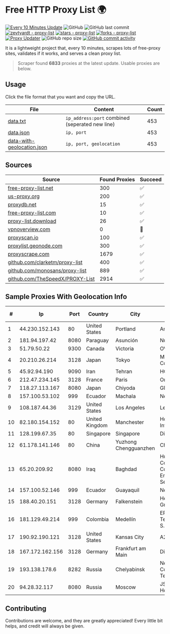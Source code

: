 
# Free HTTP Proxy List 🌍

[![Every 10 Minutes Update](https://github.com/mertguvencli/http-proxy-list/actions/workflows/main.yml/badge.svg?branch=main)](https://github.com/mertguvencli/http-proxy-list/actions/workflows/main.yml)
![GitHub](https://img.shields.io/github/license/mertguvencli/http-proxy-list)
![GitHub last commit](https://img.shields.io/github/last-commit/mertguvencli/http-proxy-list)
[![zevtyardt - proxy-list](https://img.shields.io/static/v1?label=zevtyardt&message=proxy-list&color=blue&logo=github)](https://github.com/zevtyardt/proxy-list "Go to GitHub repo")
[![stars - proxy-list](https://img.shields.io/github/stars/zevtyardt/proxy-list?style=social)](https://github.com/zevtyardt/proxy-list)
[![forks - proxy-list](https://img.shields.io/github/forks/zevtyardt/proxy-list?style=social)](https://github.com/zevtyardt/proxy-list)
[![Proxy Updater](https://github.com/zevtyardt/proxy-list/workflows/Proxy%20Updater/badge.svg)](https://github.com/zevtyardt/proxy-list/actions?query=workflow:"Proxy+Updater")
![GitHub repo size](https://img.shields.io/github/repo-size/zevtyardt/proxy-list)
[![GitHub commit activity](https://img.shields.io/github/commit-activity/m/zevtyardt/proxy-list?logo=commits)](https://github.com/zevtyardt/proxy-list/commits/main)

It is a lightweight project that, every 10 minutes, scrapes lots of free-proxy sites, validates if it works, and serves a clean proxy list.

> Scraper found **6833** proxies at the latest update. Usable proxies are below.

## Usage

Click the file format that you want and copy the URL.

|File|Content|Count|
|----|-------|-----|
|[data.txt](https://raw.githubusercontent.com/mertguvencli/http-proxy-list/main/proxy-list/data.txt)|`ip_address:port` combined (seperated new line)|453|
|[data.json](https://raw.githubusercontent.com/mertguvencli/http-proxy-list/main/proxy-list/data.json)|`ip, port`|453|
|[data-with-geolocation.json](https://raw.githubusercontent.com/mertguvencli/http-proxy-list/main/proxy-list/data-with-geolocation.json)|`ip, port, geolocation`|453|

## Sources

|Source|Found Proxies|Succeed|
|------|-------------|-------|
|[free-proxy-list.net](https://free-proxy-list.net)|300|✅|
|[us-proxy.org](https://www.us-proxy.org)|200|✅|
|[proxydb.net](http://proxydb.net)|15|✅|
|[free-proxy-list.com](https://free-proxy-list.com/?page=&port=&type%5B%5D=http&type%5B%5D=https&up_time=0&search=Search)|10|✅|
|[proxy-list.download](https://www.proxy-list.download/HTTP)|26|✅|
|[vpnoverview.com](https://vpnoverview.com/privacy/anonymous-browsing/free-proxy-servers)|0|🚫|
|[proxyscan.io](https://www.proxyscan.io)|100|✅|
|[proxylist.geonode.com](https://proxylist.geonode.com/api/proxy-list?limit=300&page=1&sort_by=lastChecked&sort_type=desc&protocols=http,https)|300|✅|
|[proxyscrape.com](https://api.proxyscrape.com/v2/?request=displayproxies&protocol=http&timeout=10000&country=all&ssl=all&anonymity=all)|1679|✅|
|[github.com/clarketm/proxy-list](https://raw.githubusercontent.com/clarketm/proxy-list/master/proxy-list-raw.txt)|400|✅|
|[github.com/monosans/proxy-list](https://raw.githubusercontent.com/monosans/proxy-list/main/proxies/http.txt)|889|✅|
|[github.com/TheSpeedX/PROXY-List](https://raw.githubusercontent.com/TheSpeedX/PROXY-List/master/http.txt)|2914|✅|


## Sample Proxies With Geolocation Info

|#|Ip|Port|Country|City|Internet Service Provider|
|-|--|----|-------|----|-------------------------|
|1|44.230.152.143|80|United States|Portland|Amazon.com, Inc.|
|2|181.94.197.42|8080|Paraguay|Asunción|Núcleo S.A.|
|3|51.79.50.22|9300|Canada|Victoria|OVH SAS|
|4|20.210.26.214|3128|Japan|Tokyo|Microsoft Corporation|
|5|45.92.94.190|9090|Iran|Tehran|HOSTIRAN|
|6|212.47.234.145|3128|France|Paris|Online S.A.S.|
|7|118.27.113.167|8080|Japan|Chiyoda|GMO Internet, Inc.|
|8|157.100.53.102|999|Ecuador|Machala|Nedetel S.A.|
|9|108.187.44.36|3129|United States|Los Angeles|Leaseweb USA, Inc.|
|10|82.180.154.152|80|United Kingdom|Manchester|Hostinger International Limited|
|11|128.199.67.35|80|Singapore|Singapore|DigitalOcean, LLC|
|12|61.178.141.146|80|China|Yuzhong Chengguanzhen|Chinanet|
|13|65.20.209.92|8080|Iraq|Baghdad|Hulum Almustakbal Company for Communication Engineering and Services Ltd|
|14|157.100.52.146|999|Ecuador|Guayaquil|Nedetel S.A.|
|15|188.40.20.151|3128|Germany|Falkenstein|Hetzner Online GmbH|
|16|181.129.49.214|999|Colombia|Medellín|EPM Telecomunicaciones S.A. E.S.P.|
|17|190.92.190.121|3128|United States|Kansas City|A2 Hosting, Inc.|
|18|167.172.162.156|3128|Germany|Frankfurt am Main|DigitalOcean, LLC|
|19|193.138.178.6|8282|Russia|Chelyabinsk|New Communication Technologies|
|20|94.28.32.117|8080|Russia|Moscow|JSC "ER-Telecom Holding"|



## Contributing

Contributions are welcome, and they are greatly appreciated! Every
little bit helps, and credit will always be given.

